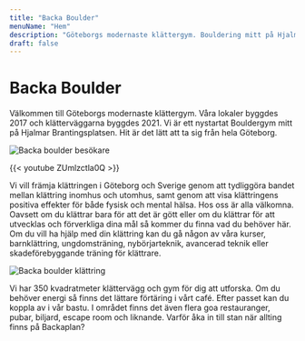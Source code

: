 ```yaml
---
title: "Backa Boulder"
menuName: "Hem"
description: "Göteborgs modernaste klättergym. Bouldering mitt på Hjalmar Brantingsplatsen."
draft: false
---
```


# Backa Boulder

Välkommen till Göteborgs modernaste klättergym. 
Våra lokaler byggdes 2017 och klätterväggarna byggdes 2021. 
Vi är ett nystartat Bouldergym mitt på Hjalmar Brantingsplatsen. 
Hit är det lätt att ta sig från hela Göteborg. 

![Backa boulder besökare](image/backa-boulder-6.jpg)

{{< youtube ZUmlzctla0Q >}}

Vi vill främja klättringen i Göteborg och Sverige genom att tydliggöra bandet 
mellan klättring inomhus och utomhus, samt genom att visa klättringens positiva 
effekter för både fysisk och mental hälsa. Hos oss är alla välkomna. Oavsett om 
du klättrar bara för att det är gött eller om du klättrar för att utvecklas och 
förverkliga dina mål så kommer du finna vad du behöver här. Om du vill ha hjälp 
med din klättring kan du gå någon av våra kurser, barnklättring, ungdomsträning, 
nybörjarteknik, avancerad teknik eller skadeförebyggande träning för klättrare.

![Backa boulder klättring](image/backa-boulder-4.jpg)

Vi har 350 kvadratmeter klättervägg och gym för dig att utforska. Om du behöver 
energi så finns det lättare förtäring i vårt café. Efter passet kan du koppla 
av i vår bastu. I området finns det även flera goa restauranger, pubar, biljard, 
escape room och liknande. Varför åka in till stan när allting finns på Backaplan?


